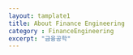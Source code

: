 ```yaml
---
layout: tamplate1
title: About Finance Engineering
category : FinanceEngineering
excerpt: "금융공학"
---
```


